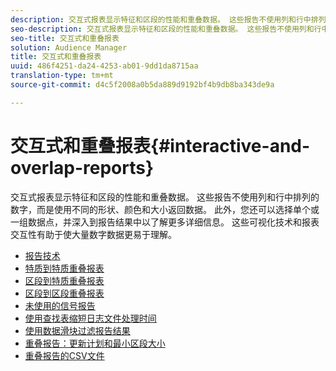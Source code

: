 ```yaml
---
description: 交互式报表显示特征和区段的性能和重叠数据。 这些报告不使用列和行中排列的数字，而是使用不同的形状、颜色和大小返回数据。 此外，您还可以选择单个或一组数据点，并深入到报告结果中以了解更多详细信息。 这些可视化技术和报表交互性有助于使大量数字数据更易于理解。
seo-description: 交互式报表显示特征和区段的性能和重叠数据。 这些报告不使用列和行中排列的数字，而是使用不同的形状、颜色和大小返回数据。 此外，您还可以选择单个或一组数据点，并深入到报告结果中以了解更多详细信息。 这些可视化技术和报表交互性有助于使大量数字数据更易于理解。
seo-title: 交互式和重叠报表
solution: Audience Manager
title: 交互式和重叠报表
uuid: 486f4251-da24-4253-ab01-9dd1da8715aa
translation-type: tm+mt
source-git-commit: d4c5f2008a0b5da889d9192bf4b9db8ba343de9a

---
```



# 交互式和重叠报表{#interactive-and-overlap-reports}

交互式报表显示特征和区段的性能和重叠数据。 这些报告不使用列和行中排列的数字，而是使用不同的形状、颜色和大小返回数据。 此外，您还可以选择单个或一组数据点，并深入到报告结果中以了解更多详细信息。 这些可视化技术和报表交互性有助于使大量数字数据更易于理解。

+ [报告技术](interactive-report-technology.md)
+ [特质到特质重叠报表](trait-trait-overlap-report.md)
+ [区段到特质重叠报表](segment-trait-overlap-report.md)
+ [区段到区段重叠报表](segment-segment-overlap-report.md)
+ [未使用的信号报告](unused-signals.md)
+ [使用查找表缩短日志文件处理时间](lookup-tables.md)
+ [使用数据滑块过滤报告结果](data-sliders.md)
+ [重叠报告：更新计划和最小区段大小](overlap-minimum-segment-size.md)
+ [重叠报告的CSV文件](overlap-csv-files.md)

<!-- 

c_dynamic_reports.xml

 -->
